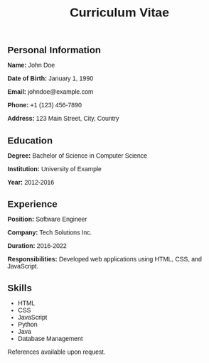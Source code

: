 <!DOCTYPE html>
<html lang="en">
<head>
    <meta charset="UTF-8">
    <meta name="viewport" content="width=device-width, initial-scale=1.0">
    <title>Curriculum Vitae</title>
    <style>
        body {
            font-family: Arial, sans-serif;
            margin: 0;
            padding: 20px;
        }
        .container {
            max-width: 800px;
            margin: auto;
        }
        h1, h2, h3 {
            margin-bottom: 10px;
        }
        p {
            margin-bottom: 5px;
        }
    </style>
</head>
<body>
    <div class="container">
        <header>
            <h1>Curriculum Vitae</h1>
        </header>
        <section>
            <h2>Personal Information</h2>
            <p><strong>Name:</strong> John Doe</p>
            <p><strong>Date of Birth:</strong> January 1, 1990</p>
            <p><strong>Email:</strong> johndoe@example.com</p>
            <p><strong>Phone:</strong> +1 (123) 456-7890</p>
            <p><strong>Address:</strong> 123 Main Street, City, Country</p>
        </section>
        <section>
            <h2>Education</h2>
            <p><strong>Degree:</strong> Bachelor of Science in Computer Science</p>
            <p><strong>Institution:</strong> University of Example</p>
            <p><strong>Year:</strong> 2012-2016</p>
        </section>
        <section>
            <h2>Experience</h2>
            <p><strong>Position:</strong> Software Engineer</p>
            <p><strong>Company:</strong> Tech Solutions Inc.</p>
            <p><strong>Duration:</strong> 2016-2022</p>
            <p><strong>Responsibilities:</strong> Developed web applications using HTML, CSS, and JavaScript.</p>
        </section>
        <section>
            <h2>Skills</h2>
            <ul>
                <li>HTML</li>
                <li>CSS</li>
                <li>JavaScript</li>
                <li>Python</li>
                <li>Java</li>
                <li>Database Management</li>
            </ul>
        </section>
        <footer>
            <p>References available upon request.</p>
        </footer>
    </div>
</body>
</html>
